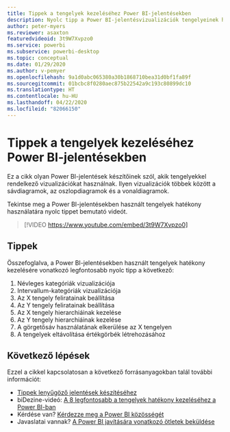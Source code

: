 ```yaml
---
title: Tippek a tengelyek kezeléséhez Power BI-jelentésekben
description: Nyolc tipp a Power BI-jelentésvizualizációk tengelyeinek hatékony kezeléséhez a Power BI Desktopban vagy a Power BI szolgáltatásban.
author: peter-myers
ms.reviewer: asaxton
featuredvideoid: 3t9W7Xvpzo0
ms.service: powerbi
ms.subservice: powerbi-desktop
ms.topic: conceptual
ms.date: 01/29/2020
ms.author: v-pemyer
ms.openlocfilehash: 9a1d0abc065380a30b1868710bea31d0bf1fa89f
ms.sourcegitcommit: 01bcbc8f0280aec875b22542a9c193c80899dc10
ms.translationtype: HT
ms.contentlocale: hu-HU
ms.lasthandoff: 04/22/2020
ms.locfileid: "82066150"
---
```

# <a name="tips-to-manage-axes-in-power-bi-reports"></a>Tippek a tengelyek kezeléséhez Power BI-jelentésekben

Ez a cikk olyan Power BI-jelentések készítőinek szól, akik tengelyekkel rendelkező vizualizációkat használnak. Ilyen vizualizációk többek között a sávdiagramok, az oszlopdiagramok és a vonaldiagramok.

Tekintse meg a Power BI-jelentésekben használt tengelyek hatékony használatára nyolc tippet bemutató videót.

> [!VIDEO https://www.youtube.com/embed/3t9W7Xvpzo0]

## <a name="tips"></a>Tippek

Összefoglalva, a Power BI-jelentésekben használt tengelyek hatékony kezelésére vonatkozó legfontosabb nyolc tipp a következő:

1. Névleges kategóriák vizualizációja
1. Intervallum-kategóriák vizualizációja
1. Az X tengely feliratainak beállítása
1. Az Y tengely feliratainak beállítása
1. Az X tengely hierarchiáinak kezelése
1. Az Y tengely hierarchiáinak kezelése
1. A görgetősáv használatának elkerülése az X tengelyen
1. A tengelyek eltávolítása értékgörbék létrehozásához

## <a name="next-steps"></a>Következő lépések

Ezzel a cikkel kapcsolatosan a következő forrásanyagokban talál további információt:

- [Tippek lenyűgöző jelentések készítéséhez](../desktop-tips-and-tricks-for-creating-reports.md)
- biDezine-videó: [A 8 legfontosabb a tengelyek hatékony kezeléséhez a Power BI-ban](https://www.youtube.com/watch?v=3t9W7Xvpzo0)
- Kérdése van? [Kérdezze meg a Power BI közösségét](https://community.powerbi.com/)
- Javaslatai vannak? [A Power BI javítására vonatkozó ötletek beküldése](https://ideas.powerbi.com)
